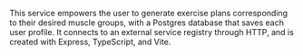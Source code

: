 This service empowers the user to generate exercise plans corresponding to their desired muscle groups, with a Postgres database that saves each user profile. It connects to an external service registry through HTTP, and is created with Express, TypeScript, and Vite.


